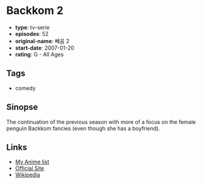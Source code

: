 # Backkom 2

-   **type**: tv-serie
-   **episodes**: 52
-   **original-name**: 빼꼼 2
-   **start-date**: 2007-01-20
-   **rating**: G - All Ages

## Tags

-   comedy

## Sinopse

The continuation of the previous season with more of a focus on the female penguin Backkom fancies (even though she has a boyfriend).

## Links

-   [My Anime list](https://myanimelist.net/anime/25965/Backkom_2)
-   [Official Site](http://brbplay.com/en/shows/bernard)
-   [Wikipedia](<http://en.wikipedia.org/wiki/Bernard_(TV_series)>)

